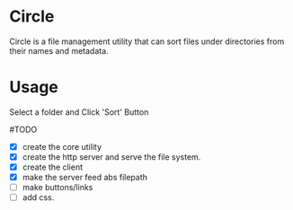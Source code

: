 # Circle

Circle is a file management utility that can sort files under directories from their names and metadata. 


# Usage

Select a folder and Click 'Sort' Button


#TODO
- [x] create the core utility
- [x] create the http server and serve the file system.
- [x] create the client
- [x] make the server feed abs filepath
- [ ] make buttons/links
- [ ] add css.